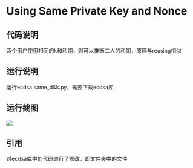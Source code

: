 # Using Same Private Key and Nonce

## 代码说明

两个用户使用相同的k和私钥，则可以推断二人的私钥，原理与reusing相似

## 运行说明

运行ecdsa.same_d&k.py，需要下载ecdsa库

## 运行截图

![](D:\pythonProject2\pitfalls\same_d&k\QQ截图20220728223154.png)

## 引用

对ecdsa库中的代码进行了修改，即文件夹中的文件